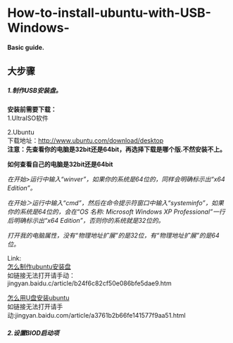 # How-to-install-ubuntu-with-USB-Windows-

<b>Basic guide.</b>
<br/>

<h2>大步骤</h2>

<h5>1.制作USB安装盘。</h5>

<b>安装前需要下载：</b><br/>
1.UltraISO软件<br/>

2.Ubuntu <br/>
下载地址：http://www.ubuntu.com/download/desktop<br/>
<b>注意：先查看你的电脑是32bit还是64bit，再选择下载是哪个版.不然安装不上。</b><br/>

<b>如何查看自己的电脑是32bit还是64bit</b><br/>

<i>在开始>运行中输入“winver”，如果你的系统是64位的，同样会明确标示出“x64 Edition”。 

在开始＞运行中输入“cmd”，然后在命令提示符窗口中输入“systeminfo”，如果你的系统是64位的，会在“OS 名称: Microsoft Windows XP Professional”一行后明确标示出“x64 Edition”，否则你的系统就是32位的。 

打开我的电脑属性，没有“物理地址扩展”的是32位，有“物理地址扩展”的是64位。</i>


Link:<br/>
<a href="jingyan.baidule/b24f6c82cf50e086bfe5dae9.html">怎么制作ubuntu安装盘</a><br/>
如链接无法打开请手动：jingyan.baidu.c/article/b24f6c82cf50e086bfe5dae9.htm<br/>

<a href="jingyan.baidu.c761b2b66fe141577f9aa51.html">怎么用U盘安装ubuntu</a><br/>
如链接无法打开请手动:jingyan.baidu.com/article/a3761b2b66fe141577f9aa51.html<br/>






<h5>2.设置BIOD启动项</h5>
